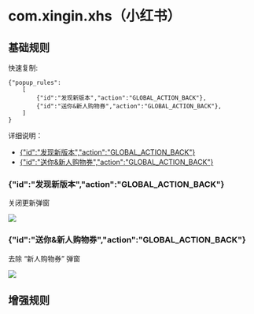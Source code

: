# com.xingin.xhs（小红书）

## 基础规则

快速复制:
```
{"popup_rules":
    [
        {"id":"发现新版本","action":"GLOBAL_ACTION_BACK"},
        {"id":"送你&新人购物券","action":"GLOBAL_ACTION_BACK"},
    ]
}
```
详细说明：
- [{"id":"发现新版本","action":"GLOBAL_ACTION_BACK"}](#id发现新版本actionglobal_action_back)
- [{"id":"送你&新人购物券","action":"GLOBAL_ACTION_BACK"}](#id送你新人购物券actionglobal_action_back)

### {"id":"发现新版本","action":"GLOBAL_ACTION_BACK"}
关闭更新弹窗

![](./assets/更新弹窗.jpg)

### {"id":"送你&新人购物券","action":"GLOBAL_ACTION_BACK"}
去除 “新人购物券” 弹窗

![](./assets/新人购物券.jpg)

## 增强规则

